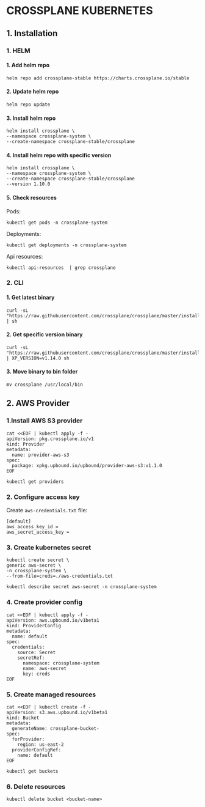 # CROSSPLANE KUBERNETES

## 1. Installation
### 1. HELM
#### 1. Add helm repo
```
helm repo add crossplane-stable https://charts.crossplane.io/stable
```
#### 2. Update helm repo
```
helm repo update
```
#### 3. Install helm repo
```
helm install crossplane \
--namespace crossplane-system \
--create-namespace crossplane-stable/crossplane 
```
#### 4. Install helm repo with specific version
```
helm install crossplane \
--namespace crossplane-system \
--create-namespace crossplane-stable/crossplane 
--version 1.10.0
```
#### 5. Check resources
Pods:
```
kubectl get pods -n crossplane-system
```
Deployments:
```
kubectl get deployments -n crossplane-system
```
Api resources:
```
kubectl api-resources  | grep crossplane
```
### 2. CLI
#### 1. Get latest binary
```
curl -sL "https://raw.githubusercontent.com/crossplane/crossplane/master/install.sh" | sh
```
#### 2. Get specific version binary
```
curl -sL "https://raw.githubusercontent.com/crossplane/crossplane/master/install.sh" | XP_VERSION=v1.14.0 sh
```
#### 3. Move binary to bin folder
```
mv crossplane /usr/local/bin
```
## 2. AWS Provider
### 1.Install AWS S3 provider
```
cat <<EOF | kubectl apply -f -
apiVersion: pkg.crossplane.io/v1
kind: Provider
metadata:
  name: provider-aws-s3
spec:
  package: xpkg.upbound.io/upbound/provider-aws-s3:v1.1.0
EOF
```
```
kubectl get providers
```

### 2. Configure access key
Create `aws-credentials.txt` file:
```
[default]
aws_access_key_id = 
aws_secret_access_key = 
```

### 3. Create kubernetes secret
```
kubectl create secret \
generic aws-secret \
-n crossplane-system \
--from-file=creds=./aws-credentials.txt
```
```
kubectl describe secret aws-secret -n crossplane-system
```

### 4. Create provider config
```
cat <<EOF | kubectl apply -f -
apiVersion: aws.upbound.io/v1beta1
kind: ProviderConfig
metadata:
  name: default
spec:
  credentials:
    source: Secret
    secretRef:
      namespace: crossplane-system
      name: aws-secret
      key: creds
EOF
```

### 5. Create managed resources
```
cat <<EOF | kubectl create -f -
apiVersion: s3.aws.upbound.io/v1beta1
kind: Bucket
metadata:
  generateName: crossplane-bucket-
spec:
  forProvider:
    region: us-east-2
  providerConfigRef:
    name: default
EOF
```
```
kubectl get buckets
```
### 6. Delete resources
```
kubectl delete bucket <bucket-name>
```

